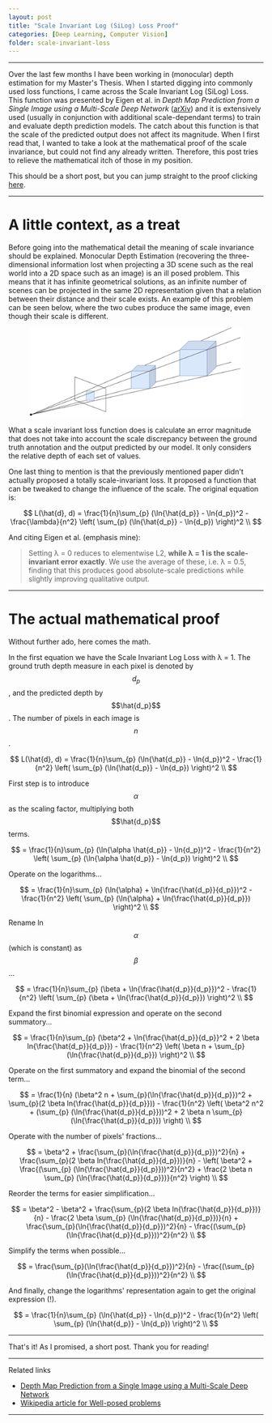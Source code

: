 ```yaml
---
layout: post
title: "Scale Invariant Log (SiLog) Loss Proof"
categories: [Deep Learning, Computer Vision]
folder: scale-invariant-loss
---
```


<script type="text/x-mathjax-config">
MathJax.Hub.Config({
    TeX: {
      equationNumbers: {
        autoNumber: "AMS"
      }
    },
    tex2jax: {
    inlineMath: [ ['$', '$'] ],
    displayMath: [ ['$$', '$$'] ],
    processEscapes: true,
  }
});
MathJax.Hub.Register.MessageHook("Math Processing Error",function (message) {
      alert("Math Processing Error: "+message[1]);
    });
MathJax.Hub.Register.MessageHook("TeX Jax - parse error",function (message) {
      alert("Math Processing Error: "+message[1]);
    });
</script>
<script id="MathJax-script" async src="https://cdn.jsdelivr.net/npm/mathjax@3/es5/tex-mml-chtml.js"></script>


***

Over the last few months I have been working in (monocular) depth estimation for my Master's Thesis. When I started digging into commonly used loss functions, I came across the Scale Invariant Log (SiLog) Loss. This function was presented by Eigen et al. in *Depth Map Prediction from a Single Image using a Multi-Scale Deep Network* ([arXiv](https://arxiv.org/pdf/1406.2283.pdf)) and it is extensively used (usually in conjunction with additional scale-dependant terms) to train and evaluate depth prediction models. The catch about this function is that the scale of the predicted output does not affect its magnitude. When I first read that, I wanted to take a look at the mathematical proof of the scale invariance, but could not find any already written. Therefore, this post tries to relieve the mathematical itch of those in my position.

This should be a short post, but you can jump straight to the proof clicking [here](#the-actual-mathematical-proof).


***

# A little context, as a treat

Before going into the mathematical detail the meaning of scale invariance should be explained. Monocular Depth Estimation (recovering the three-dimensional information lost when projecting a 3D scene such as the real world into a 2D space such as an image) is an ill posed problem. This means that it has infinite geometrical solutions, as an infinite number of scenes can be projected in the same 2D representation given that a relation between their distance and their scale exists. An example of this problem can be seen below, where the two cubes produce the same image, even though their scale is different.

<figure align="center">
  <img src="./../images/scale-invariant-loss/projection.png" alt="Perspective projection of two cubes of different size."/>
</figure>

What a scale invariant loss function does is calculate an error magnitude that does not take into account the scale discrepancy between the ground truth annotation and the output predicted by our model. It only considers the relative depth of each set of values.

One last thing to mention is that the previously mentioned paper didn't actually proposed a totally scale-invariant loss. It proposed a function that can be tweaked to change the influence of the scale. The original equation is:

$$
L(\hat{d}, d) = \frac{1}{n}\sum_{p} (\ln{\hat{d_p}} - \ln{d_p})^2 - \frac{\lambda}{n^2} \left( \sum_{p} (\ln{\hat{d_p}} - \ln{d_p}) \right)^2 \\
$$


And citing Eigen et al. (emphasis mine):

> Setting λ = 0 reduces to elementwise L2, **while λ = 1 is the
scale-invariant error exactly**. We use the average of these, i.e. λ = 0.5, finding that this produces
good absolute-scale predictions while slightly improving qualitative output.

***

# The actual mathematical proof

Without further ado, here comes the math.

In the first equation we have the Scale Invariant Log Loss with λ = 1. The ground truth depth measure in each pixel is denoted by $$d_p$$, and the predicted depth by $$\hat{d_p}$$. The number of pixels in each image is $$n$$.

$$
L(\hat{d}, d) = \frac{1}{n}\sum_{p} (\ln{\hat{d_p}} - \ln{d_p})^2 - \frac{1}{n^2} \left( \sum_{p} (\ln{\hat{d_p}} - \ln{d_p}) \right)^2 \\
$$

First step is to introduce $$\alpha$$ as the scaling factor, multiplying both $$\hat{d_p}$$ terms.

$$
= \frac{1}{n}\sum_{p} (\ln{\alpha \hat{d_p}} - \ln{d_p})^2 - \frac{1}{n^2} \left( \sum_{p} (\ln{\alpha \hat{d_p}} - \ln{d_p}) \right)^2 \\
$$

Operate on the logarithms...

$$
= \frac{1}{n}\sum_{p} (\ln{\alpha} + \ln{\frac{\hat{d_p}}{d_p}})^2 - \frac{1}{n^2} \left( \sum_{p} (\ln{\alpha} + \ln{\frac{\hat{d_p}}{d_p}}) \right)^2 \\
$$

Rename ln $$\alpha$$ (which is constant) as $$\beta$$...

$$
= \frac{1}{n}\sum_{p} (\beta + \ln{\frac{\hat{d_p}}{d_p}})^2 - \frac{1}{n^2} \left( \sum_{p} (\beta + \ln{\frac{\hat{d_p}}{d_p}}) \right)^2 \\
$$

Expand the first binomial expression and operate on the second summatory...

$$
= \frac{1}{n}\sum_{p} (\beta^2 + \ln{\frac{\hat{d_p}}{d_p}}^2 + 2 \beta ln{\frac{\hat{d_p}}{d_p}}) - \frac{1}{n^2} \left( \beta n + \sum_{p} (\ln{\frac{\hat{d_p}}{d_p}}) \right)^2 \\
$$

Operate on the first summatory and expand the binomial of the second term...

$$
= \frac{1}{n} (\beta^2 n + \sum_{p}(\ln{\frac{\hat{d_p}}{d_p}})^2 + \sum_{p}(2 \beta ln{\frac{\hat{d_p}}{d_p}})) - \frac{1}{n^2} \left( \beta^2 n^2 + (\sum_{p} (\ln{\frac{\hat{d_p}}{d_p}}))^2 + 2 \beta n \sum_{p} (\ln{\frac{\hat{d_p}}{d_p}}) \right) \\
$$

Operate with the number of pixels' fractions...

$$
= \beta^2 + \frac{\sum_{p}(\ln{\frac{\hat{d_p}}{d_p}})^2}{n} + \frac{\sum_{p}(2 \beta ln{\frac{\hat{d_p}}{d_p}})}{n} - \left( \beta^2 + \frac{(\sum_{p} (\ln{\frac{\hat{d_p}}{d_p}}))^2}{n^2} + \frac{2 \beta n \sum_{p} (\ln{\frac{\hat{d_p}}{d_p}})}{n^2} \right) \\
$$

Reorder the terms for easier simplification...

$$
= \beta^2 - \beta^2 + \frac{\sum_{p}(2 \beta ln{\frac{\hat{d_p}}{d_p}})}{n} - \frac{2 \beta \sum_{p} (\ln{\frac{\hat{d_p}}{d_p}})}{n} + \frac{\sum_{p}(\ln{\frac{\hat{d_p}}{d_p}})^2}{n} - \frac{(\sum_{p} (\ln{\frac{\hat{d_p}}{d_p}}))^2}{n^2} \\
$$

Simplify the terms when possible...

$$
= \frac{\sum_{p}(\ln{\frac{\hat{d_p}}{d_p}})^2}{n} - \frac{(\sum_{p} (\ln{\frac{\hat{d_p}}{d_p}}))^2}{n^2} \\
$$

And finally, change the logarithms' representation again to get the original expression (!).

$$
= \frac{1}{n}\sum_{p} (\ln{\hat{d_p}} - \ln{d_p})^2 - \frac{1}{n^2} \left( \sum_{p} (\ln{\hat{d_p}} - \ln{d_p}) \right)^2 \\
$$


***

That's it! As I promised, a short post. Thank you for reading!

***

Related links
+ [Depth Map Prediction from a Single Image using a Multi-Scale Deep Network](https://arxiv.org/pdf/1406.2283.pdf)
+ [Wikipedia article for Well-posed problems](https://en.wikipedia.org/wiki/Well-posed_problem)

***

<!--https://github.com/mathjax/MathJax
https://benlansdell.github.io/computing/mathjax/-->
